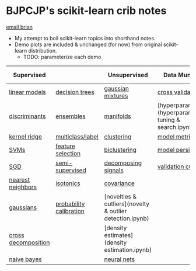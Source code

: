 # BJPCJP's scikit-learn crib notes

[email brian](mailto:bjpcjp@gmail.com)

* My attempt to boil scikit-learn topics into shorthand notes.
* Demo plots are included & unchanged (for now) from original scikit-learn distribution.
   * TODO: parameterize each demo

|Supervised||Unsupervised|Data Munging|Data Transforms|Dataset Ops|
|----------|------------|------------|------------|---------------|-----------|
|[linear models](linear-models.ipynb)  |[decision trees](decision-trees.ipynb)  |[gaussian mixtures](gaussian-mixture-models-GMMs.ipynb)    |[cross validation](cross-validation.ipynb)    |[combining estimators](combining-estimators.ipynb)       |[dataset loaders](dataset-loaders.ipynb)   |
|[discriminants](discriminant-analysis.ipynb)  |[ensembles](ensemble-methods.ipynb)  |[manifolds](manifolds.ipynb)    |[hyperparameters](hyperparameter tuning & search.ipynb)    |[feature extraction](feature-extraction.ipynb)       |[]()   |
|[kernel ridge](kernel-ridge-regression.ipynb)  |[multiclass/label](multiclass-multilabel.ipynb)  |[clustering](clustering.ipynb)    |[model metrics](model-evaluation.ipynb)    |[data prep](data-prep.ipynb)      |[]()   |
|[SVMs](support-vector-machines.ipynb)  |[feature selection](feature-selection.ipynb)       |[biclustering](biclustering.ipynb)    |[model persistence](model-persistence.ipynb)    |[dimensionality reduction](unsupervised-dimensionality-reduction.ipynb)       |[]()   |
|[SGD](stochastic-gradient-descent-SGD.ipynb)  |[semi-supervised](semi-supervised.ipynb)|[decomposing signals](decomposing-signals.ipynb)  |[validation curves](validation-curves.ipynb)    |[random projections](random-projections.ipynb)    |[]()   |
|[nearest neighbors](nearest-neighbors.ipynb)  |[isotonics](isotonic-regression.ipynb)  |[covariance](covariance.ipynb)    |[]()    |[kernel approximation](kernel-approximation.ipynb)       |[]()   |
|[gaussians](gaussians.ipynb)  |[probability calibration](probability-calibration.ipynb)  |[novelties & outliers](novelty & outlier detection.ipynb)    |[]()    |[pairwise metrics](pairwise-metrics.ipynb)       |[]()   |
|[cross decomposition](cross-decomposition.ipynb)       |[]()       |[density estimates](density estimation.ipynb)       |[]()       |[transform prediction targets](transforming-prediction-target.ipynb)       |[]()       |
|[naive bayes](naive-bayes.ipynb)       |[]()       |[neural nets](neural-nets.ipynb)       |[]()       |[]()       |[]()       |
